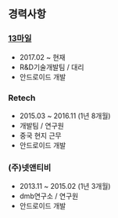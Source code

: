 ## 경력사항

### [13마일](http://www.13mile.co.kr/)
- 2017.02 ~ 현재
- R&D기술개발팀 / 대리
- 안드로이드 개발

### Retech
- 2015.03 ~ 2016.11 (1년 8개월)
- 개발팀 / 연구원
- 중국 현지 근무
- 안드로이드 개발

### (주)넷앤티비
- 2013.11 ~ 2015.02 (1년 3개월)
- dmb연구소 / 연구원
- 안드로이드 개발
